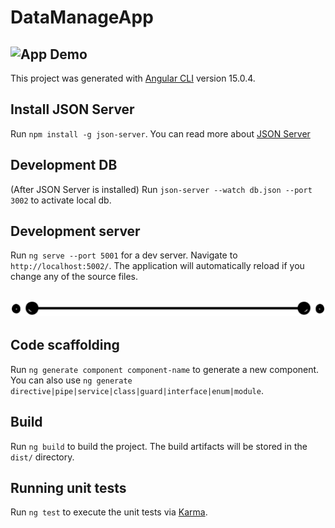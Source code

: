 # DataManageApp
## ![App Demo](src/assets/imgs/DataManageApp_Demo.gif) 

This project was generated with [Angular CLI](https://github.com/angular/angular-cli) version 15.0.4.
## Install JSON Server
Run `npm install -g json-server`. 
You can read more about [JSON Server](https://www.npmjs.com/package/json-server)
## Development DB
(After JSON Server is installed)
Run `json-server --watch db.json --port 3002` to activate local db. 


## Development server
Run `ng serve --port 5001` for a dev server. Navigate to `http://localhost:5002/`. 
The application will automatically reload if you change any of the source files.

## ![separator](src/assets/imgs/line-separator.png) 

## Code scaffolding

Run `ng generate component component-name` to generate a new component. You can also use `ng generate directive|pipe|service|class|guard|interface|enum|module`.

## Build

Run `ng build` to build the project. The build artifacts will be stored in the `dist/` directory.

## Running unit tests

Run `ng test` to execute the unit tests via [Karma](https://karma-runner.github.io).
